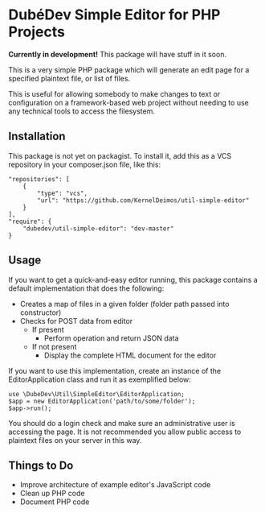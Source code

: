 DubéDev Simple Editor for PHP Projects
======================================

**Currently in development!** This package will have stuff in it soon.

This is a very simple PHP package which will generate an
edit page for a specified plaintext file, or list of files.

This is useful for allowing somebody to make changes to
text or configuration on a framework-based web project
without needing to use any technical tools to access the
filesystem.

Installation
------------
This package is not yet on packagist. To install it, add this as a
VCS repository in your composer.json file, like this:

    "repositories": [
        {
            "type": "vcs",
            "url": "https://github.com/KernelDeimos/util-simple-editor"
        }
    ],
    "require": {
        "dubedev/util-simple-editor": "dev-master"
    }

Usage
-----
If you want to get a quick-and-easy editor running, this package contains a default implementation that does the following:
- Creates a map of files in a given folder (folder path passed into constructor)
- Checks for POST data from editor
  - If present
    - Perform operation and return JSON data
  - If not present
    - Display the complete HTML document for the editor

If you want to use this implementation, create an instance of the EditorApplication class and run it as exemplified below:

    use \DubeDev\Util\SimpleEditor\EditorApplication;
    $app = new EditorApplication('path/to/some/folder');
    $app->run();

You should do a login check and make sure an administrative user is accessing the page. It is not recommended you allow public access to plaintext files on your server in this way.

Things to Do
------------
- Improve architecture of example editor's JavaScript code
- Clean up PHP code
- Document PHP code
